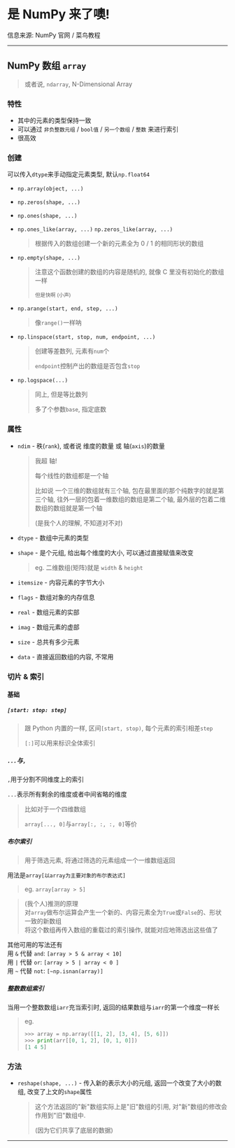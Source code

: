 # 是 NumPy 来了噢!

信息来源: NumPy 官网 / 菜鸟教程

---

## NumPy 数组 `array`

> 或者说, `ndarray`, N-Dimensional Array

### 特性

- 其中的元素的类型保持一致
- 可以通过 `非负整数元组` / `bool值` / `另一个数组` / `整数` 来进行索引
- 很高效

### 创建

可以传入`dtype`来手动指定元素类型, 默认`np.float64`

- `np.array(object, ...)`

- `np.zeros(shape, ...)`

- `np.ones(shape, ...)`

- `np.ones_like(array, ...)` `np.zeros_like(array, ...)`

    > 根据传入的数组创建一个新的元素全为 0 / 1 的相同形状的数组

- `np.empty(shape, ...)`

    > 注意这个函数创建的数组的内容是随机的, 就像 C 里没有初始化的数组一样
    >
    > <small>但是快啊 (小声)</small>

- `np.arange(start, end, step, ...)`

    > 像`range()`一样呐

- `np.linspace(start, stop, num, endpoint, ...)`

    > 创建等差数列, 元素有`num`个
    >
    > `endpoint`控制产出的数组是否包含`stop`

- `np.logspace(...)`

    > 同上, 但是等比数列
    >
    > 多了个参数`base`, 指定底数

### 属性

- `ndim` - 秩(`rank`), 或者说 维度的数量 或 轴(`axis`)的数量

    > 我超 轴!
    >
    > 每个线性的数组都是一个轴
    >
    > 比如说 一个三维的数组就有三个轴, 包在最里面的那个纯数字的就是第三个轴, 往外一层的包着一维数组的数组是第二个轴, 最外层的包着二维数组的数组就是第一个轴
    >
    > (是我个人的理解, 不知道对不对)

- `dtype` - 数组中元素的类型

- `shape`  - 是个元组, 给出每个维度的大小, 可以通过直接赋值来改变

    > eg. 二维数组(矩阵)就是 `width` & `height` 

- `itemsize` - 内容元素的字节大小

- `flags` - 数组对象的内存信息

- `real` - 数组元素的实部

- `imag` - 数组元素的虚部

- `size` - 总共有多少元素

- `data` - 直接返回数组的内容, 不常用

### 切片 & 索引

#### 基础 

##### `[start: stop: step]`

> 跟 Python 内置的一样, 区间`[start, stop)`, 每个元素的索引相差`step`
>
> `[:]`可以用来标识全体索引

##### `...`与`,`

`,`用于分割不同维度上的索引

`...`表示所有剩余的维度或者中间省略的维度

>  比如对于一个四维数组
>
>  `array[..., 0]`与`array[:, :, :, 0]`等价

##### 布尔索引

> 用于筛选元素, 将通过筛选的元素组成一个一维数组返回

用法是`array[以array为主要对象的布尔表达式]`

> eg. `array[array > 5]`

> (我个人)推测的原理  
> 对`array`做布尔运算会产生一个新的、内容元素全为`True`或`False`的、形状一致的新数组  
> 将这个数组再传入数组的重载过的索引操作, 就能对应地筛选出这些值了  

其他可用的写法还有  
用 `&` 代替 `and`: `[array > 5 & array < 10]`  
用 `|` 代替 `or`:  `[array > 5 | array < 0 ]`  
用 `~` 代替 `not`: `[~np.isnan(array)]`

##### 整数数组索引

当用一个整数数组`iarr`充当索引时, 返回的结果数组与`iarr`的第一个维度一样长

> eg. 
>
> ```python
> >>> array = np.array([[1, 2], [3, 4], [5, 6]])
> >>> print(arr[[0, 1, 2], [0, 1, 0]])
> [1 4 5]
> ```

### 方法

- `reshape(shape, ...)` - 传入新的表示大小的元组, 返回一个改变了大小的数组, 改变了上文的`shape`属性

    > 这个方法返回的"新"数组实际上是"旧"数组的引用, 对"新"数组的修改会作用到"旧"数组中.
    >
    > (因为它们共享了底层的数据)

---



